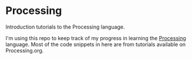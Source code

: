 # Processing
Introduction tutorials to the Processing language.


I'm using this repo to keep track of my progress in learning the [Processing](processing.org) language. Most of the code snippets in here are from tutorials available on Processing.org.
